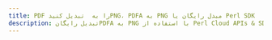 ---title: PDF را به  تبدیل کنیدPNG، PDFA به PNG مبدل رایگان یا Perl SDKdescription: تبدیل رایگانPDFA به PNG با استفاده از Perl Cloud APIs & SDK همچنین اسناد PDF را در Cloud ایجاد، ویرایش و رندر کنید.---